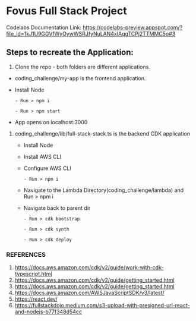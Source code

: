 # Fovus Full Stack Project

Codelabs Documentation Link: https://codelabs-preview.appspot.com/?file_id=1kJ1U9GGVfWyOywWSRJfyNuLAN4xIAqgTCPj2TTMMC5o#3 

## Steps to recreate the Application:
1. Clone the repo - both folders are different applications.
- coding_challenge/my-app is the frontend application.
- Install Node
  
      - Run > npm i
  
      - Run > npm start
  
- App opens on localhost:3000

1. coding_challenge/lib/full-stack-stack.ts is the backend CDK application
   - Install Node
   - Install AWS CLI
   - Configure AWS CLI
  
         - Run > npm i
  
   - Navigate to the Lambda Directory(coding_challenge/lambda) and  Run > npm i
   - Navigate back to parent dir
  
         - Run > cdk bootstrap
  
         - Run > cdk synth
  
         - Run > cdk deploy

### REFERENCES 
1. https://docs.aws.amazon.com/cdk/v2/guide/work-with-cdk-typescript.html
2. https://docs.aws.amazon.com/cdk/v2/guide/getting_started.html
3. https://docs.aws.amazon.com/cdk/v2/guide/getting_started.html
4. https://docs.aws.amazon.com/AWSJavaScriptSDK/v3/latest/
5. https://react.dev/
6. https://fullstackdojo.medium.com/s3-upload-with-presigned-url-react-and-nodejs-b77f348d54cc 

